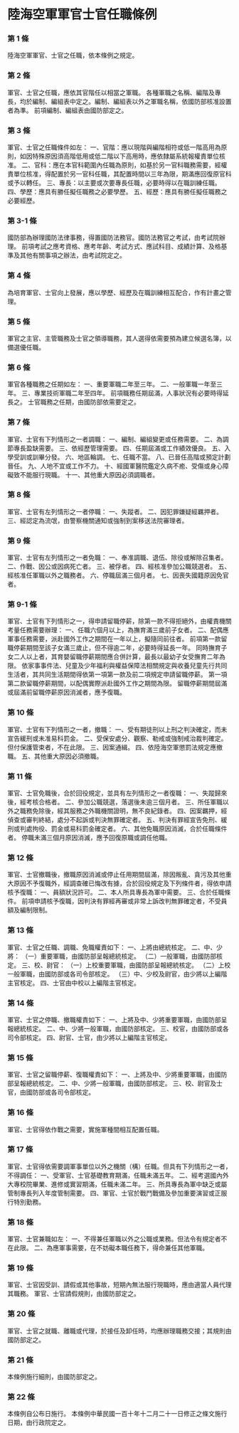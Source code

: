 # 陸海空軍軍官士官任職條例

### 第 1 條

陸海空軍軍官、士官之任職，依本條例之規定。

### 第 2 條

軍官、士官之任職，應依其官階任以相當之軍職。
各種軍職之名稱、編階及專長，均於編制、編組表中定之。編制、編組表以外之軍職名稱，依國防部核准設置者為準。
前項編制、編組表由國防部定之。

### 第 3 條

軍官、士官之任職條件如左：
一、官階：應以現階與編階相符或低一階高用為原則，如因特殊原因須高階低用或低二階以下高用時，應依隸屬系統報權責單位核准。
二、官科：應在本官科範圍內任職為原則，如基於另一官科職務需要，經權責單位核准，得配置於另一官科任職，其配置時間以三年為限，期滿應回復原官科或予以轉任。
三、專長：以主要或次要專長任職，必要時得以在職訓練任職。
四、學歷：應具有勝任擬任職務之必要學歷。
五、經歷：應具有勝任擬任職務之必要經歷。

### 第 3-1 條

國防部為辦理國防法律事務，得置國防法務官。國防法務官之考試，由考試院辦理。
前項考試之應考資格、應考年齡、考試方式、應試科目、成績計算、及格基準及其他有關事項之辦法，由考試院定之。


### 第 4 條

為培育軍官、士官向上發展，應以學歷、經歷及在職訓練相互配合，作有計畫之管理。

### 第 5 條

軍官之主官、主管職務及士官之領導職務，其人選得依需要預為建立候選名簿，以備選優任職。

### 第 6 條

軍官各種職務之任期如左：
一、重要軍職二年至三年。
二、一般軍職一年至三年。
三、專業技術軍職二年至四年。
前項職務任期屆滿，人事狀況有必要時得延長之。
士官職務之任期，由國防部依需要定之。

### 第 7 條

軍官、士官有下列情形之一者調職：
一、編制、編組變更或任務需要。
二、為調節專長盈缺需要。
三、依經歷管理需要。
四、任期屆滿或工作績效優良。
五、入學受訓或訓畢分發。
六、地區輪調。
七、任職不當。
八、已晉任高階或預定計劃晉任。
九、人地不宜或工作不力。
十、經國軍醫院鑑定久病不癒、受傷或身心障礙致不能服行現職。
十一、其他重大原因必須調職者。

### 第 8 條

軍官、士官有左列情形之一者停職：
一、失蹤者。
二、因犯罪嫌疑經羈押者。
三、經認定為流氓，由警察機關通知或強制到案移送法院審理者。

### 第 9 條

軍官、士官有左列情形之一者免職：
一、奉准調職、退伍、除役或解除召集者。
二、作戰、因公或因病死亡者。
三、被俘者。
四、經核准參加公職競選者。
五、經核准任軍職以外之職務者。
六、停職屆滿三個月者。
七、因喪失國籍原因免官者。

### 第 9-1 條

軍官、士官有下列情形之一，得申請留職停薪，除第一款不得拒絕外，由權責機關考量任務需要辦理：
一、任職六個月以上，為撫育滿三歲前子女者。
二、配偶應軍事任務需要，派赴國外工作之期間在一年以上，擬隨同前往者。
前項第一款留職停薪期間至該子女滿三歲止，但不得逾二年，必要時得延長一年。
同時撫育子女二人以上者，其育嬰留職停薪期間應合併計算，最長以最幼子女受撫育二年為限。
依家事事件法、兒童及少年福利與權益保障法相關規定與收養兒童先行共同生活者，其共同生活期間得依第一項第一款及前二項規定申請留職停薪。
第一項第二款留職停薪期間，以配偶實際派赴國外工作之期間為限。
留職停薪期間屆滿或屆滿前留職停薪原因消滅者，應予復職。

### 第 10 條

軍官、士官有下列情形之一者，撤職：
一、受有期徒刑以上刑之判決確定，而未宣告緩刑或未准易科罰金。
二、受保安處分、觀察、勒戒或強制戒治裁判確定。但付保護管束者，不在此限。
三、因案通緝。
四、依陸海空軍懲罰法規定應撤職。
五、其他重大原因必須撤職。

### 第 11 條

軍官、士官免職後，合於回役規定，並具有左列情形之一者復職：
一、失蹤歸來後，經考核合格者。
二、參加公職競選，落選後未逾三個月者。
三、所任軍職以外之職務免除後，經其服務之外職機關證明，無不良紀錄者。
四、因案羈押，經偵查或審判終結，處分不起訴或判決無罪確定者。
五、判決有罪經宣告免刑、緩刑或判處拘役、罰金或易科罰金確定者。
六、其他免職原因消滅，合於任職條件者。
停職未滿三個月原因消滅，應予回復原職或調任他職。

### 第 12 條

軍官、士官撤職後，撤職原因消滅或停止任用期間屆滿，除因叛亂、貪污及其他重大原因不予復職外，經調查確已悔改有據，合於回役規定及下列條件者，得依申請核予復職：
一、員額狀況許可。
二、本人所具專長為軍中需要。
三、合於任職條件。
前項申請核予復職，因判決有罪經再審或非常上訴改判無罪確定者，不受員額及編制限制。

### 第 13 條

軍官、士官之任職、調職、免職權責如下：
一、上將由總統核定。
二、中、少將：
（一）重要軍職，由國防部呈報總統核定。
（二）一般軍職，由國防部核定。
三、校、尉官：
（一）上校重要軍職，由國防部呈報總統核定。
（二）上校一般軍職，由國防部或各司令部核定。
（三）中、少校及尉官，由少將以上編階主官核定。
四、士官由中校以上編階主官核定。

### 第 14 條

軍官、士官之停職、撤職權責如下：
一、上將及中、少將重要軍職，由國防部呈報總統核定。
二、中、少將一般軍職，由國防部核定。
三、校官，由國防部或各司令部核定。
四、尉官、士官，由少將以上編階主官核定。

### 第 15 條

軍官、士官之留職停薪、復職權責如下：
一、上將及中、少將重要軍職，由國防部呈報總統核定。
二、中、少將一般軍職，由國防部核定。
三、校、尉官及士官，由國防部或各司令部核定。

### 第 16 條

軍官、士官得依作戰之需要，實施軍種間相互配置任職。

### 第 17 條

軍官、士官得依需要調軍事單位以外之機關（構）任職。但具有下列情形之一者，不得調任：
一、受軍官、士官基礎教育期滿，任職未滿五年。
二、經考選國內外大專校院畢業、進修或實習期滿，任職未滿二年。
三、所具專長為軍中缺乏或屬管制專長列入年度管制需要。
四、軍官、士官於戰鬥戰備及參加重要演習或正服行特別勤務。

### 第 18 條

軍官、士官兼職如左：
一、不得兼任軍職以外之公職或業務。但法令有規定者不在此限。
二、為應軍事需要，在不妨礙本職任務下，得命兼任其他軍職。

### 第 19 條

軍官、士官因受訓、請假或其他事故，短期內無法服行現職時，應由適當人員代理其職務。
軍官、士官請假規則，由國防部定之。

### 第 20 條

軍官、士官之就職、離職或代理，於接任及卸任時，均應辦理職務交接；其規則由國防部定之。

### 第 21 條

本條例施行細則，由國防部定之。

### 第 22 條

本條例自公布日施行。
本條例中華民國一百十年十二月二十一日修正之條文施行日期，由行政院定之。
